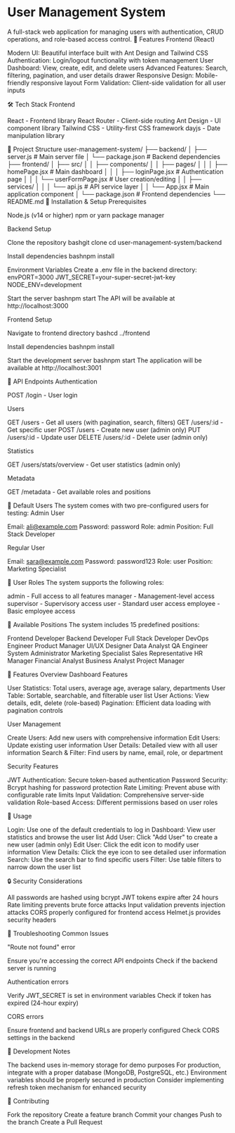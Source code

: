 # User Management System
A full-stack web application for managing users with authentication, CRUD operations, and role-based access control.
🚀 Features 
Frontend (React)

Modern UI: Beautiful interface built with Ant Design and Tailwind CSS
Authentication: Login/logout functionality with token management
User Dashboard: View, create, edit, and delete users
Advanced Features: Search, filtering, pagination, and user details drawer
Responsive Design: Mobile-friendly responsive layout
Form Validation: Client-side validation for all user inputs

🛠️ Tech Stack 
Frontend

React - Frontend library
React Router - Client-side routing
Ant Design - UI component library
Tailwind CSS - Utility-first CSS framework
dayjs - Date manipulation library

📂 Project Structure
user-management-system/
├── backend/
│   ├── server.js              # Main server file
│   └── package.json           # Backend dependencies
├── frontend/
│   ├── src/
│   │   ├── components/
│   │   ├── pages/
│   │   │   ├── homePage.jsx   # Main dashboard
│   │   │   ├── loginPage.jsx  # Authentication page
│   │   │   └── userFormPage.jsx # User creation/editing
│   │   ├── services/
│   │   │   └── api.js         # API service layer
│   │   └── App.jsx            # Main application component
│   └── package.json           # Frontend dependencies
└── README.md
🔧 Installation & Setup
Prerequisites

Node.js (v14 or higher)
npm or yarn package manager

Backend Setup

Clone the repository
bashgit clone <repository-url>
cd user-management-system/backend

Install dependencies
bashnpm install

Environment Variables
Create a .env file in the backend directory:
envPORT=3000
JWT_SECRET=your-super-secret-jwt-key
NODE_ENV=development

Start the server
bashnpm start
The API will be available at http://localhost:3000

Frontend Setup

Navigate to frontend directory
bashcd ../frontend

Install dependencies
bashnpm install

Start the development server
bashnpm start
The application will be available at http://localhost:3001

🔑 API Endpoints
Authentication

POST /login - User login

Users

GET /users - Get all users (with pagination, search, filters)
GET /users/:id - Get specific user
POST /users - Create new user (admin only)
PUT /users/:id - Update user
DELETE /users/:id - Delete user (admin only)

Statistics

GET /users/stats/overview - Get user statistics (admin only)

Metadata

GET /metadata - Get available roles and positions

👥 Default Users
The system comes with two pre-configured users for testing:
Admin User

Email: ali@example.com
Password: password
Role: admin
Position: Full Stack Developer

Regular User

Email: sara@example.com
Password: password123
Role: user
Position: Marketing Specialist

🔐 User Roles
The system supports the following roles:

admin - Full access to all features
manager - Management-level access
supervisor - Supervisory access
user - Standard user access
employee - Basic employee access

📱 Available Positions
The system includes 15 predefined positions:

Frontend Developer
Backend Developer
Full Stack Developer
DevOps Engineer
Product Manager
UI/UX Designer
Data Analyst
QA Engineer
System Administrator
Marketing Specialist
Sales Representative
HR Manager
Financial Analyst
Business Analyst
Project Manager

🎨 Features Overview
Dashboard Features

User Statistics: Total users, average age, average salary, departments
User Table: Sortable, searchable, and filterable user list
User Actions: View details, edit, delete (role-based)
Pagination: Efficient data loading with pagination controls

User Management

Create Users: Add new users with comprehensive information
Edit Users: Update existing user information
User Details: Detailed view with all user information
Search & Filter: Find users by name, email, role, or department

Security Features

JWT Authentication: Secure token-based authentication
Password Security: Bcrypt hashing for password protection
Rate Limiting: Prevent abuse with configurable rate limits
Input Validation: Comprehensive server-side validation
Role-based Access: Different permissions based on user roles

🚦 Usage

Login: Use one of the default credentials to log in
Dashboard: View user statistics and browse the user list
Add User: Click "Add User" to create a new user (admin only)
Edit User: Click the edit icon to modify user information
View Details: Click the eye icon to see detailed user information
Search: Use the search bar to find specific users
Filter: Use table filters to narrow down the user list

🔒 Security Considerations

All passwords are hashed using bcrypt
JWT tokens expire after 24 hours
Rate limiting prevents brute force attacks
Input validation prevents injection attacks
CORS properly configured for frontend access
Helmet.js provides security headers

🐛 Troubleshooting
Common Issues

"Route not found" error

Ensure you're accessing the correct API endpoints
Check if the backend server is running


Authentication errors

Verify JWT_SECRET is set in environment variables
Check if token has expired (24-hour expiry)


CORS errors

Ensure frontend and backend URLs are properly configured
Check CORS settings in the backend



📝 Development Notes

The backend uses in-memory storage for demo purposes
For production, integrate with a proper database (MongoDB, PostgreSQL, etc.)
Environment variables should be properly secured in production
Consider implementing refresh token mechanism for enhanced security

🤝 Contributing

Fork the repository
Create a feature branch
Commit your changes
Push to the branch
Create a Pull Request